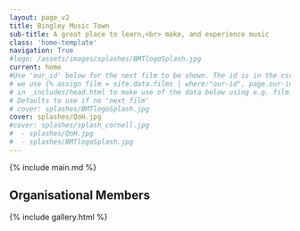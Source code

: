```yaml
---
layout: page_v2
title: Bingley Music Town
sub-title: A great place to learn,<br> make, and experience music 
class: 'home-template'
navigation: True
#logo: /assets/images/splashes/BMTlogoSplash.jpg
current: home
#Use 'our_id' below for the next film to be shown. The id is in the csv file
# we use {% assign film = site.data.films | where:"our-id", page.our-id | first  %}
# in _includes/head.html to make use of the data below using e.g. film.main-image
# Defaults to use if no 'next film'
# cover: splashes/BMTlogoSplash.jpg
cover: splashes/QoH.jpg
#cover: splashes/splash_cornell.jpg
#  - splashes/QoH.jpg
#  - splashes/BMTlogoSplash.jpg
---
```

<!-- The main content area on the homepage -->
<main id="content" class="content" role="main" markdown="1">
{% include main.md %}

## Organisational Members
{% include gallery.html %}
</main>
